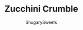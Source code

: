 ---
layout: ../../layouts/MarkdownPostLayout.astro
title: Zucchini Crumble
author: ShugarySweets
pubDate: 2019-01-15
description: "Dont tell anyone, but this hot Zucchini Crumble recipe is like apple pie, but with veggies! Sweet, caramel zucchini with a crunchy cinnamon crumble on top, this is the perfect comfort food dessert!"
image_url: https://www.shugarysweets.com/wp-content/uploads/2016/08/zucchini-crumble-facebook.jpg
tags: ["Desserts","American"]
calories: 401
protein: 5
carbohydrates: 70
fats: 13
fiber: 3
ingredients: ["6 cups zucchini, peeled and diced","1/4 cup lemon juice","2/3 cup granulated sugar","1/3 cup light brown sugar, packed","1 teaspoon cinnamon","1/4 teaspoon nutmeg","1/4 cup all-purpose flour","1 cup light brown sugar, packed","1 cup all-purpose flour","1 cup quick cook oatmeal","1/2 cup unsalted butter, cubed","1 teaspoon cinnamon","1/8 teaspoon nutmeg"]
serves: 8
time: "1 hour"
prepTime: "15 minutes"
instructions: ["In a large bowl, combine the peeled and diced zucchini with lemon juice, sugars, cinnamon, nutmeg and flour. Pour into a 2 qt. baking dish.","In a bowl, combine all the crumble top ingredients. Using your hands, combine butter with dry ingredients until crumbly (this takes a few minutes). Sprinkle over the top of the zucchini mixture and press firmly.","Bake in a 375°F oven for 45 minutes. Remove from oven and enjoy warm with a scoop of ice cream or fresh whipped cream!"]
nutrition: ["401 calories","70 grams carbohydrates","31 milligrams cholesterol","13 grams fat","3 grams fiber","5 grams protein","7 grams saturated fat","18 milligrams sodium","49 grams sugar","0 grams trans fat","4 grams unsaturated fat"]
---